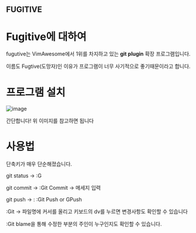 ## FUGITIVE

# Fugitive에 대하여
 fugutive는 VimAwesome에서 1위를 차지하고 있는 **git plugin** 확장 프로그램입니다.
 
 이름도 Fugtive(도망자)인 이유가 프로그램이 너무 사기적으로 좋기때문이라고 합니다.

# 프로그램 설치
 ![image](https://user-images.githubusercontent.com/37777412/148684146-7f7a3569-54fe-4a8b-a4b7-420c29ecad7b.png)
 
 간단합니다! 위 이미지를 참고하면 됩니다

# 사용법
 단축키가 매우 단순해졌습니다.
 
 git status -> :G
 
 git commit -> :Git Commit -> 메세지 입력
 
 git push -> : :Git Push or GPush
 
 :Git -> 파일명에 커서를 올리고 키보드의 dv를 누르면 변경사항도 확인할 수 있습니다
 
 :Git blame을 통해 수정한 부분의 주인이 누구인지도 확인할 수 있습니다.
 
 
 

